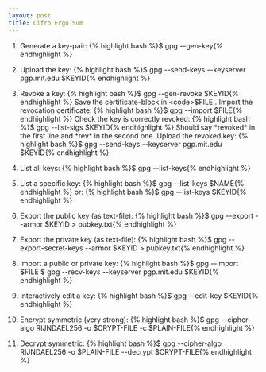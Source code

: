 ```yaml
---
layout: post
title: Cifro Ergo Sum
---
```


1. Generate a key-pair:
{% highlight bash %}$ gpg --gen-key{% endhighlight %}

2. Upload the key:
{% highlight bash %}$ gpg --send-keys --keyserver pgp.mit.edu $KEYID{% endhighlight %}

3. Revoke a key:
{% highlight bash %}$ gpg --gen-revoke $KEYID{% endhighlight %}
Save the certificate-block in <code>$FILE</code> .
Import the revocation certificate:
{% highlight bash %}$ gpg --import $FILE{% endhighlight %}
Check the key is correctly revoked:
{% highlight bash %}$ gpg --list-sigs $KEYID{% endhighlight %}
Should say *revoked* in the first line and *rev* in the second one.
Upload the revoked key:
{% highlight bash %}$ gpg --send-keys --keyserver pgp.mit.edu $KEYID{% endhighlight %}
  
4. List all keys:
{% highlight bash %}$ gpg --list-keys{% endhighlight %}

5. List a specific key:
{% highlight bash %}$ gpg --list-keys $NAME{% endhighlight %}
 or:
{% highlight bash %}$ gpg --list-keys $KEYID{% endhighlight %}
  
6. Export the public key (as text-file):
{% highlight bash %}$ gpg --export --armor $KEYID > pubkey.txt{% endhighlight %}

7. Export the private key (as text-file):
{% highlight bash %}$ gpg --export-secret-keys --armor $KEYID > pubkey.txt{% endhighlight %}

8. Import a public or private key:
{% highlight bash %}$ gpg --import $FILE
$ gpg --recv-keys --keyserver pgp.mit.edu $KEYID{% endhighlight %}

9. Interactively edit a key:
{% highlight bash %}$ gpg --edit-key $KEYID{% endhighlight %}

10. Encrypt symmetric (very strong):
{% highlight bash %}$ gpg --cipher-algo RIJNDAEL256 -o $CRYPT-FILE -c $PLAIN-FILE{% endhighlight %}

11. Decrypt symmetric:
{% highlight bash %}$ gpg --cipher-algo RIJNDAEL256 -o $PLAIN-FILE --decrypt $CRYPT-FILE{% endhighlight %}
